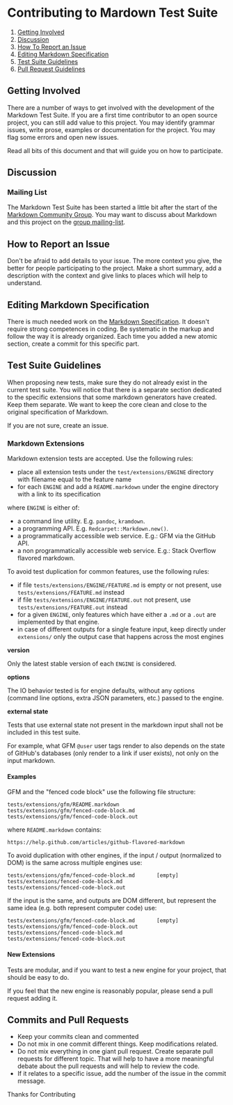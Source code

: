 # Contributing to Mardown Test Suite

1. [Getting Involved](#getting-involved)
2. [Discussion](#discussion)
3. [How To Report an Issue](#how-to-report-an-issue)
4. [Editing Markdown Specification](#editing-markdown-specification)
5. [Test Suite Guidelines](#test-suite-guidelines)
6. [Pull Request Guidelines](#pull-request-guidelines)

## Getting Involved

There are a number of ways to get involved with the development of the Markdown Test Suite. If you are a first time
contributor to an open source project, you can still add value to this project. You may identify grammar issues, write
prose, examples or documentation for the project. You may flag some errors and open new issues.

Read all bits of this document and that will guide you on how to participate.

## Discussion

### Mailing List

The Markdown Test Suite has been started a little bit after the start of
the [Markdown Community Group](http://www.w3.org/community/markdown/). You may want to discuss about Markdown and this
project on the [group mailing-list](http://lists.w3.org/Archives/Public/public-markdown/).

## How to Report an Issue

Don't be afraid to add details to your issue. The more context you give, the better for people participating to the
project. Make a short summary, add a description with the context and give links to places which will help to
understand.

## Editing Markdown Specification

There is much needed work on
the [Markdown Specification](http://htmlpreview.github.io/?https://github.com/karlcow/markdown-testsuite/blob/master/markdown-spec.html).
It doesn't require strong competences in coding. Be systematic in the markup and follow the way it is already organized.
Each time you added a new atomic section, create a commit for this specific part.

## Test Suite Guidelines

When proposing new tests, make sure they do not already exist in the current test suite. You will notice that there is a
separate section dedicated to the specific extensions that some markdown generators have created. Keep them separate. We
want to keep the core clean and close to the original specification of Markdown.

If you are not sure, create an issue.

### Markdown Extensions

Markdown extension tests are accepted. Use the following rules:

- place all extension tests under the `test/extensions/ENGINE` directory with filename equal to the feature name
- for each `ENGINE` and add a `README.markdown` under the engine directory with a link to its specification

where `ENGINE` is either of:

- a command line utility. E.g. `pandoc`, `kramdown`.
- a programming API. E.g. `Redcarpet::Markdown.new()`.
- a programmatically accessible web service. E.g.: GFM via the GitHub API.
- a non programmatically accessible web service. E.g.: Stack Overflow flavored markdown.

To avoid test duplication for common features, use the following rules:

- if file `tests/extensions/ENGINE/FEATURE.md` is empty or not present, use `tests/extensions/FEATURE.md` instead
- if file `tests/extensions/ENGINE/FEATURE.out` not present, use `tests/extensions/FEATURE.out` instead
- for a given `ENGINE`, only features which have either a `.md` or a `.out` are implemented by that engine.
- in case of different outputs for a single feature input, keep directly under `extensions/` only the output case that
  happens across the most engines

**version**

Only the latest stable version of each `ENGINE` is considered.

**options**

The IO behavior tested is for engine defaults, without any options (command line options, extra JSON parameters, etc.)
passed to the engine.

**external state**

Tests that use external state not present in the markdown input shall not be included in this test suite.

For example, what GFM `@user` user tags render to also depends on the state of GitHub's databases (only render to a link
if user exists), not only on the input markdown.

#### Examples

GFM and the "fenced code block" use the following file structure:

    tests/extensions/gfm/README.markdown
    tests/extensions/gfm/fenced-code-block.md
    tests/extensions/gfm/fenced-code-block.out

where `README.markdown` contains:

    https://help.github.com/articles/github-flavored-markdown

To avoid duplication with other engines, if the input / output (normalized to DOM) is the same across multiple engines
use:

    tests/extensions/gfm/fenced-code-block.md       [empty]
    tests/extensions/fenced-code-block.md
    tests/extensions/fenced-code-block.out

If the input is the same, and outputs are DOM different, but represent the same idea (e.g. both represent computer code)
use:

    tests/extensions/gfm/fenced-code-block.md       [empty]
    tests/extensions/gfm/fenced-code-block.out
    tests/extensions/fenced-code-block.md
    tests/extensions/fenced-code-block.out

#### New Extensions

Tests are modular, and if you want to test a new engine for your project, that should be easy to do.

If you feel that the new engine is reasonably popular, please send a pull request adding it.

## Commits and Pull Requests

* Keep your commits clean and commented
* Do not mix in one commit different things. Keep modifications related.
* Do not mix everything in one giant pull request. Create separate pull requests for different topic. That will help to
  have a more meaningful debate about the pull requests and will help to review the code.
* If it relates to a specific issue, add the number of the issue in the commit message.

Thanks for Contributing
